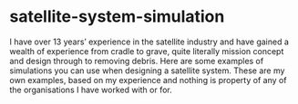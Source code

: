 # satellite-system-simulation

I have over 13 years’ experience in the satellite industry and have gained a wealth of experience from cradle to grave, quite literally mission concept and design through to removing debris.
Here are some examples of simulations you can use when designing a satellite system. These are my own examples, based on my experience and nothing is property of any of the organisations I have worked with or for. 
